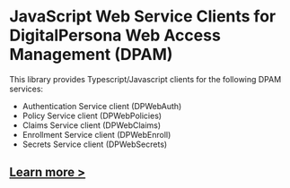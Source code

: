 # JavaScript Web Service Clients for DigitalPersona Web Access Management (DPAM)

This library provides Typescript/Javascript clients for the following DPAM services:

* Authentication Service client (DPWebAuth)
* Policy Service client (DPWebPolicies)
* Claims Service client (DPWebClaims)
* Enrollment Service client (DPWebEnroll)
* Secrets Service client (DPWebSecrets)

## <a href="https://hidglobal.github.io/digitalpersona-services/" _target="blank">Learn more ></a>

